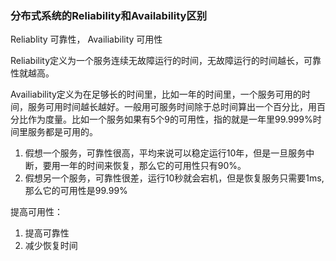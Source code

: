 ### 分布式系统的Reliability和Availability区别

Reliablity 可靠性， Availiability 可用性

Reliability定义为一个服务连续无故障运行的时间，无故障运行的时间越长，可靠性就越高。

Availiability定义为在足够长的时间里，比如一年的时间里，一个服务可用的时间，服务可用时间越长越好。一般用可服务时间除于总时间算出一个百分比，用百分比作为度量。比如一个服务如果有5个9的可用性，指的就是一年里99.999%时间里服务都是可用的。

1. 假想一个服务，可靠性很高，平均来说可以稳定运行10年，但是一旦服务中断，要用一年的时间来恢复，那么它的可用性只有90%。
2. 假想另一个服务，可靠性很差，运行10秒就会宕机，但是恢复服务只需要1ms, 那么它的可用性是99.99%

提高可用性：

1. 提高可靠性
2. 减少恢复时间

